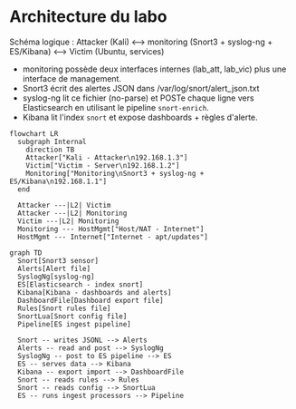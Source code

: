 # Architecture du labo
Schéma logique :
Attacker (Kali) <--> monitoring (Snort3 + syslog-ng + ES/Kibana) <--> Victim (Ubuntu, services)
- monitoring possède deux interfaces internes (lab_att, lab_vic) plus une interface de management.
- Snort3 écrit des alertes JSON dans /var/log/snort/alert_json.txt
- syslog-ng lit ce fichier (no-parse) et POSTe chaque ligne vers Elasticsearch en utilisant le pipeline `snort-enrich`.
- Kibana lit l'index `snort` et expose dashboards + règles d'alerte.

```mermaid
flowchart LR
  subgraph Internal
    direction TB
    Attacker["Kali - Attacker\n192.168.1.3"]
    Victim["Victim - Server\n192.168.1.2"]
    Monitoring["Monitoring\nSnort3 + syslog-ng + ES/Kibana\n192.168.1.1"]
  end

  Attacker ---|L2| Victim
  Attacker ---|L2| Monitoring
  Victim ---|L2| Monitoring
  Monitoring --- HostMgmt["Host/NAT - Internet"]
  HostMgmt --- Internet["Internet - apt/updates"]
```

```mermaid
graph TD
  Snort[Snort3 sensor]
  Alerts[Alert file]
  SyslogNg[syslog-ng]
  ES[Elasticsearch - index snort]
  Kibana[Kibana - dashboards and alerts]
  DashboardFile[Dashboard export file]
  Rules[Snort rules file]
  SnortLua[Snort config file]
  Pipeline[ES ingest pipeline]

  Snort -- writes JSONL --> Alerts
  Alerts -- read and post --> SyslogNg
  SyslogNg -- post to ES pipeline --> ES
  ES -- serves data --> Kibana
  Kibana -- export import --> DashboardFile
  Snort -- reads rules --> Rules
  Snort -- reads config --> SnortLua
  ES -- runs ingest processors --> Pipeline
```
